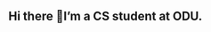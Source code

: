 ## Hi there 👋I’m a CS student at ODU.

<!--
**TonyCairuz/TonyCairuz** is a ✨ _special_ ✨ repository because its `README.md` (this file) appears on your GitHub profile.

Here are some ideas to get you started:

- 🔭 I’m currently working on this cs315 assignment
- 🌱 I’m currently learning computer science

